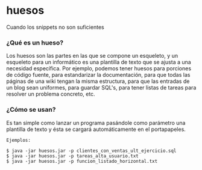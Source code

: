 huesos
======
Cuando los snippets no son suficientes


### ¿Qué es un hueso?

Los huesos son las partes en las que se compone un esqueleto, y un esqueleto para un informático es una 
plantilla de texto que se ajusta a una necesidad específica.
Por ejemplo, podemos tener huesos para porciones de código fuente, para estandarizar la documentación, para que todas las páginas de una wiki tengan la misma estructura, para que las entradas de un blog sean uniformes, para guardar SQL's, para tener listas de tareas para resolver un problema concreto, etc.


### ¿Cómo se usan?
Es tan simple como lanzar un programa pasándole como parámetro una plantilla de texto y ésta se cargará automáticamente en el portapapeles.

```
Ejemplos:

$ java -jar huesos.jar -p clientes_con_ventas_ult_ejercicio.sql
$ java -jar huesos.jar -p tareas_alta_usuario.txt
$ java -jar huesos.jar -p funcion_listado_horizontal.txt
```

